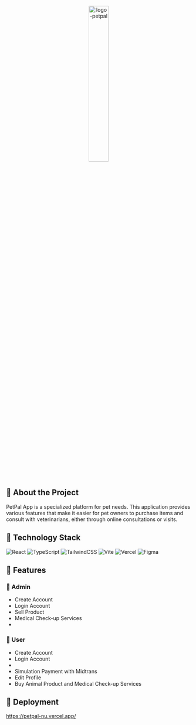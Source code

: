 <p align="center" width="100%">
    <img width="33%" src="public/assets/logo-with-text.png" alt="logo-petpal">
</p>

## 📄 About the Project

PetPal App is a specialized platform for pet needs. This application provides various features that make it easier for pet owners to purchase items and consult with veterinarians, either through online consultations or visits.

## 🚀 Technology Stack

![React](https://img.shields.io/badge/react-%2320232a.svg?style=for-the-badge&logo=react&logoColor=%2361DAFB)
![TypeScript](https://img.shields.io/badge/typescript-%23007ACC.svg?style=for-the-badge&logo=typescript&logoColor=white)
![TailwindCSS](https://img.shields.io/badge/tailwindcss-%2338B2AC.svg?style=for-the-badge&logo=tailwind-css&logoColor=white)
![Vite](https://img.shields.io/badge/vite-%23646CFF.svg?style=for-the-badge&logo=vite&logoColor=white)
![Vercel](https://img.shields.io/badge/vercel-%23000000.svg?style=for-the-badge&logo=vercel&logoColor=white)
![Figma](https://img.shields.io/badge/figma-%23F24E1E.svg?style=for-the-badge&logo=figma&logoColor=white)

## 💎 Features

### 👤 Admin

- Create Account
- Login Account
- Sell Product
- Medical Check-up Services
-

### 👥 User

- Create Account
- Login Account
-
- Simulation Payment with Midtrans
- Edit Profile
- Buy Animal Product and Medical Check-up Services

## 🔗 Deployment

https://petpal-nu.vercel.app/
